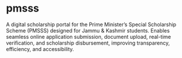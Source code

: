 # pmsss
A digital scholarship portal for the Prime Minister’s Special Scholarship Scheme (PMSSS) designed for Jammu &amp; Kashmir students. Enables seamless online application submission, document upload, real-time verification, and scholarship disbursement, improving transparency, efficiency, and accessibility.
